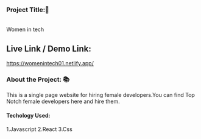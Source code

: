 ### Project Title:📛
<br>
Women in tech

## Live Link / Demo Link:

https://womenintech01.netlify.app/

### About the Project: 📚

This is a single page website for hiring female developers.You can find Top Notch female developers here and hire them.


#### Techology Used:
1.Javascript
2.React
3.Css



